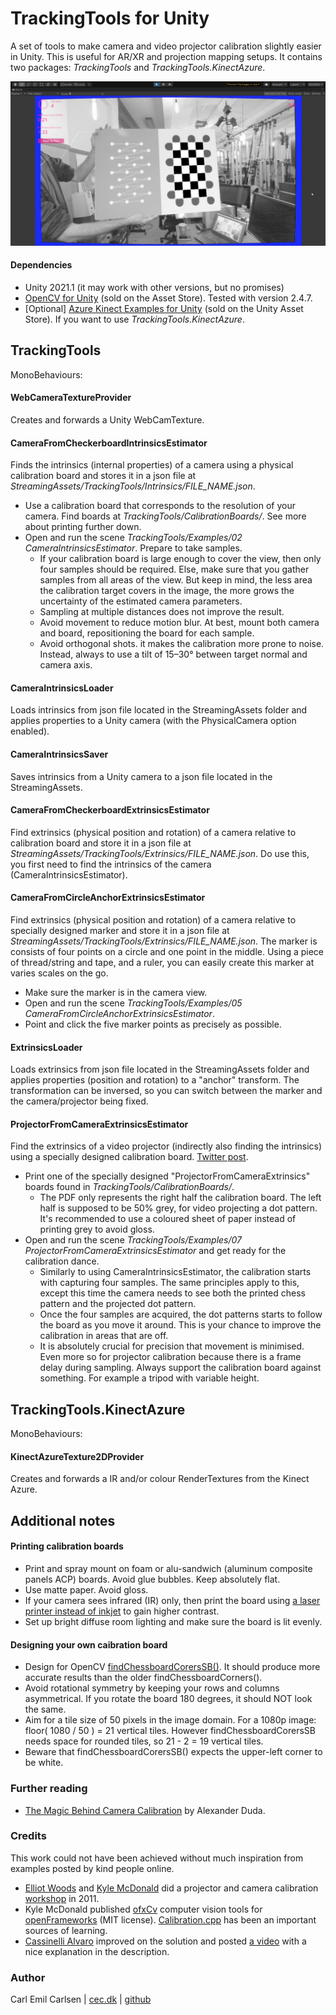 # TrackingTools for Unity

A set of tools to make camera and video projector calibration slightly easier in Unity. This is useful for AR/XR and projection mapping setups. It contains two packages: *TrackingTools* and *TrackingTools.KinectAzure*.

![CalibrationDance](https://raw.githubusercontent.com/cecarlsen/TrackingToolsForUnity/master/ReadmeImages/ProjectorCameraCalibration.jpg)

#### Dependencies
- Unity 2021.1 (it may work with other versions, but no promises)
- [OpenCV for Unity](https://assetstore.unity.com/packages/tools/integration/opencv-for-unity-21088) (sold on the Asset Store). Tested with version 2.4.7.
- [Optional] [Azure Kinect Examples for Unity](https://assetstore.unity.com/packages/tools/integration/azure-kinect-examples-for-unity-149700) (sold on the Unity Asset Store). If you want to use *TrackingTools.KinectAzure*.

## TrackingTools
MonoBehaviours:

#### WebCameraTextureProvider
Creates and forwards a Unity WebCamTexture.

#### CameraFromCheckerboardIntrinsicsEstimator  
Finds the intrinsics (internal properties) of a camera using a physical calibration board and stores it in a json file at *StreamingAssets/TrackingTools/Intrinsics/FILE_NAME.json*.

- Use a calibration board that corresponds to the resolution of your camera. Find boards at *TrackingTools/CalibrationBoards/*. See more about printing further down.
- Open and run the scene *TrackingTools/Examples/02 CameraIntrinsicsEstimator*. Prepare to take samples.
  - If your calibration board is large enough to cover the view, then only four samples should be required. Else, make sure that you gather samples from all areas of the view. But keep in mind, the less area the calibration target covers in the image, the more grows the uncertainty of the estimated camera parameters.
  - Sampling at multiple distances does not improve the result.
  - Avoid movement to reduce motion blur. At best, mount both camera and board, repositioning the board for each sample.
  - Avoid orthogonal shots. it makes the calibration more prone to noise. Instead, always to use a tilt of 15–30° between target normal and camera axis.

#### CameraIntrinsicsLoader
Loads intrinsics from json file located in the StreamingAssets folder and applies properties to a Unity camera (with the PhysicalCamera option enabled).

#### CameraIntrinsicsSaver
Saves intrinsics from a Unity camera to a json file located in the StreamingAssets.

#### CameraFromCheckerboardExtrinsicsEstimator
Find extrinsics (physical position and rotation) of a camera relative to calibration board and store it in a json file at *StreamingAssets/TrackingTools/Extrinsics/FILE_NAME.json*. Do use this, you first need to find the intrinsics of the camera (CameraIntrinsicsEstimator).

#### CameraFromCircleAnchorExtrinsicsEstimator
Find extrinsics (physical position and rotation) of a camera relative to specially designed marker and store it in a json file at *StreamingAssets/TrackingTools/Extrinsics/FILE_NAME.json*. The marker is consists of four points on a circle and one point in the middle. Using a piece of thread/string and tape, and a ruler, you can easily create this marker at varies scales on the go.

- Make sure the marker is in the camera view.
- Open and run the scene *TrackingTools/Examples/05 CameraFromCircleAnchorExtrinsicsEstimator*.
- Point and click the five marker points as precisely as possible.

#### ExtrinsicsLoader
Loads extrinsics from json file located in the StreamingAssets folder and applies properties (position and rotation) to a "anchor" transform. The transformation can be inversed, so you can switch between the marker and the camera/projector being fixed.

#### ProjectorFromCameraExtrinsicsEstimator
Find the extrinsics of a video projector (indirectly also finding the intrinsics) using a specially designed calibration board. [Twitter post](https://twitter.com/cecarlsen/status/1265567632591331328).

- Print one of the specially designed "ProjectorFromCameraExtrinsics" boards found in *TrackingTools/CalibrationBoards/*.
  - The PDF only represents the right half the calibration board. The left half is supposed to be 50% grey, for video projecting a dot pattern. It's recommended to use a coloured sheet of paper instead of printing grey to avoid gloss.
- Open and run the scene *TrackingTools/Examples/07 ProjectorFromCameraExtrinsicsEstimator* and get ready for the calibration dance.
  - Similarly to using CameraIntrinsicsEstimator, the calibration starts with capturing four samples. The same principles apply to this, except this time the camera needs to see both the printed chess pattern and the projected dot pattern.
  - Once the four samples are acquired, the dot patterns starts to follow the board as you move it around. This is your chance to improve the calibration in areas that are off.
  - It is absolutely crucial for precision that movement is minimised. Even more so for projector calibration because there is a frame delay during sampling. Always support the calibration board against something. For example a tripod with variable height.


## TrackingTools.KinectAzure
MonoBehaviours:

#### KinectAzureTexture2DProvider  
Creates and forwards a IR and/or colour RenderTextures from the Kinect Azure.


## Additional notes

#### Printing calibration boards
- Print and spray mount on foam or alu-sandwich (aluminum composite panels ACP) boards. Avoid glue bubbles. Keep absolutely flat.
- Use matte paper. Avoid gloss.
- If your camera sees infrared (IR) only, then print the board using [a laser printer instead of inkjet](https://answers.opencv.org/question/228413/printer-ink-not-black-in-ir/#229238) to gain higher contrast.
- Set up bright diffuse room lighting and make sure the board is lit evenly.

#### Designing your own caibration board
- Design for OpenCV [findChessboardCorersSB()](https://docs.opencv.org/master/d9/d0c/group__calib3d.html#gadc5bcb05cb21cf1e50963df26986d7c9). It should produce more accurate results than the older findChessboardCorners().
- Avoid rotational symmetry by keeping your rows and columns asymmetrical. If  you rotate the board 180 degrees, it should NOT look the same.
- Aim for a tile size of 50 pixels in the image domain. For a 1080p image: floor( 1080 / 50 ) = 21 vertical tiles. However findChessboardCorersSB needs space for rounded tiles, so 21 - 2 = 19 vertical tiles.
- Beware that findChessboardCorersSB() expects the upper-left corner to be white.

### Further reading
- [The Magic Behind Camera Calibration](https://medium.com/@hey_duda/the-magic-behind-camera-calibration-8596b7ddcd71) by Alexander Duda.

### Credits
This work could not have been achieved without much inspiration from examples posted by kind people online.

- [Elliot Woods](http://elliotwoods.info/) and [Kyle McDonald](https://kylemcdonald.net/) did a projector and camera calibration [workshop](http://artandcode.com/3d/workshops/4a-calibrating-projectors-and-cameras/) in 2011.
- Kyle McDonald published [ofxCv](https://github.com/kylemcdonald/ofxCv) computer vision tools for [openFrameworks](https://openframeworks.cc/) (MIT license). [Calibration.cpp](https://github.com/kylemcdonald/ofxCv/blob/master/libs/ofxCv/src/Calibration.cpp) has been an important sources of learning.
- [Cassinelli Alvaro](https://www.alvarocassinelli.com/) improved on the solution and posted [a video](https://www.youtube.com/watch?v=pCq7u2TvlxU) with a nice explanation in the description.


### Author
Carl Emil Carlsen | [cec.dk](http://cec.dk) | [github](https://github.com/cecarlsen)
